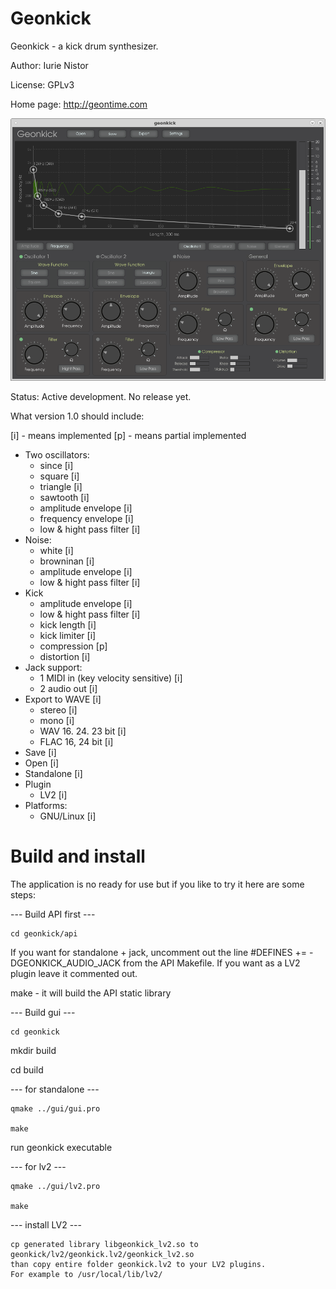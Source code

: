 # Geonkick

Geonkick - a kick drum synthesizer.

Author: Iurie Nistor

License: GPLv3

Home page: http://geontime.com

![Screenshot](misc/Screenshot.png)


Status: Active development. No release yet.

What version 1.0 should include:

[i] - means implemented
[p] - means partial implemented

* Two oscillators:
     - since [i]
     - square [i]
     - triangle [i]
     - sawtooth [i]
     - amplitude envelope [i]
     - frequency envelope [i]
     - low & hight pass filter [i]
* Noise:
     - white [i]
     - browninan [i]
     - amplitude envelope [i]
     - low & hight pass filter [i]
* Kick
     - amplitude envelope [i]
     - low & hight pass filter [i]
     - kick length [i]
     - kick limiter [i]
     - compression [p]
     - distortion [i]
* Jack support:
     - 1 MIDI in (key velocity sensitive) [i]
     - 2 audio out [i]
* Export to WAVE [i]
     - stereo [i]
     - mono [i]
     - WAV 16. 24. 23 bit [i]
     - FLAC 16, 24 bit [i]
* Save [i]
* Open [i]
* Standalone [i]
* Plugin
     - LV2 [i]
* Platforms:
     - GNU/Linux [i]

# Build and install

The application is no ready for use but if you like
to try it here are some steps:

--- Build API first ---

    cd geonkick/api

   If you want for standalone + jack, uncomment out the line
   #DEFINES += -DGEONKICK_AUDIO_JACK from the API Makefile.
   If you want as a LV2 plugin leave it commented out.

   make - it will build the API static library

--- Build gui ---

    cd geonkick

   mkdir build

   cd build

--- for standalone ---

    qmake ../gui/gui.pro

    make

run geonkick executable

--- for lv2 ---

    qmake ../gui/lv2.pro

    make

--- install LV2 ---

    cp generated library libgeonkick_lv2.so to geonkick/lv2/geonkick.lv2/geonkick_lv2.so
    than copy entire folder geonkick.lv2 to your LV2 plugins.
    For example to /usr/local/lib/lv2/




